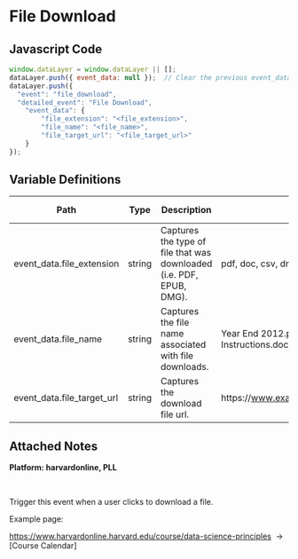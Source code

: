 # File Download

### 

## Javascript Code
```js
window.dataLayer = window.dataLayer || [];
dataLayer.push({ event_data: null });  // Clear the previous event_data object.
dataLayer.push({
  "event": "file_download",
  "detailed_event": "File Download",
    "event_data": {
        "file_extension": "<file_extension>",
        "file_name": "<file_name>",
        "file_target_url": "<file_target_url>"
    }
});
```

## Variable Definitions

|Path|Type|Description|Example|Pattern|Min Length|Max Length|Minimum|Maximum|Multiple Of|
| --- | --- | --- | --- | --- | --- | --- | --- | --- | --- |
|event_data.file_extension|string|Captures the type of file that was downloaded \(i.e. PDF, EPUB, DMG\).|pdf, doc, csv, dmp, zip|||||||
|event_data.file_name|string|Captures the file name associated with file downloads.|Year End 2012.pdf, Operating Instructions.doc`|||||||
|event_data.file_target_url|string|Captures the download file url.|https:\/\/www.example.com\/docs\/file.pdf|||||||

## Attached Notes

<p><span style="font-weight: 400;"><strong>Platform: harvardonline, PLL</strong></span></p>
<p>&nbsp;</p>
<p><span style="font-weight: 400;">Trigger this event when a user clicks to download a file.</span></p>
<p><span style="font-weight: 400;">Example page:</span></p>
<p><a href="https://www.harvardonline.harvard.edu/course/data-science-principles"><span style="font-weight: 400;">https://www.harvardonline.harvard.edu/course/data-science-principles</span></a><span style="font-weight: 400;">&nbsp; -&gt; </span><span style="font-weight: 400;">[Course Calendar]</span></p>
